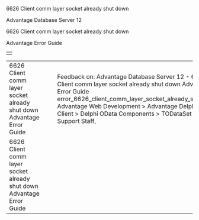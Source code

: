 6626 Client comm layer socket already shut down




Advantage Database Server 12  

6626 Client comm layer socket already shut down

Advantage Error Guide

|  |
| --- |
|  |

|  |  |  |  |  |
| --- | --- | --- | --- | --- |
| 6626 Client comm layer socket already shut down  Advantage Error Guide |  |  | Feedback on: Advantage Database Server 12 - 6626 Client comm layer socket already shut down Advantage Error Guide error\_6626\_client\_comm\_layer\_socket\_already\_shut\_down Advantage Web Development > Advantage Delphi OData Client > Delphi OData Components > TODataSet / Dear Support Staff, |  |
| 6626 Client comm layer socket already shut down  Advantage Error Guide |  |  |  |  |